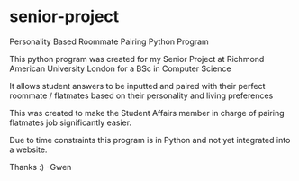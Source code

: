 # senior-project
Personality Based Roommate Pairing Python Program

This python program was created for my Senior Project at Richmond American University London for a BSc in Computer Science 

It allows student answers to be inputted and paired with their perfect roommate / flatmates based on their personality and living preferences 

This was created to make the Student Affairs member in charge of pairing flatmates job significantly easier. 

Due to time constraints this program is in Python and not yet integrated into a website. 

Thanks :) 
          -Gwen

